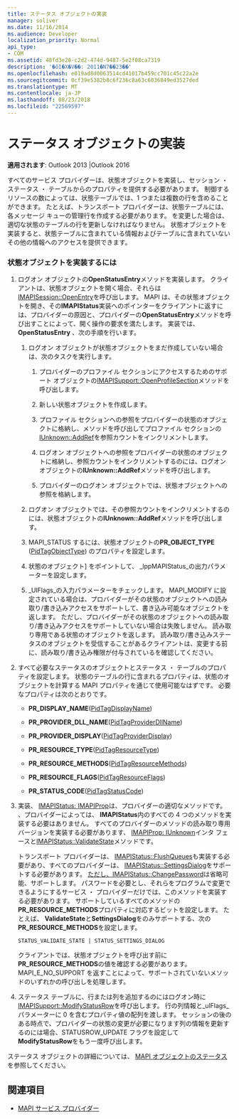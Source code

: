 ```yaml
---
title: ステータス オブジェクトの実装
manager: soliver
ms.date: 11/16/2014
ms.audience: Developer
localization_priority: Normal
api_type:
- COM
ms.assetid: 48fd3e28-c2d2-474d-9487-5e2f08ca7319
description: '�ŏI�X�V��: 2011�N7��23��'
ms.openlocfilehash: e019ad8d0063514cd41017b459cc701c45c22a2e
ms.sourcegitcommit: 0cf39e5382b8c6f236c8a63c6036849ed3527ded
ms.translationtype: MT
ms.contentlocale: ja-JP
ms.lasthandoff: 08/23/2018
ms.locfileid: "22569597"
---
```

# <a name="status-object-implementation"></a>ステータス オブジェクトの実装

**適用されます**: Outlook 2013 |Outlook 2016 
  
すべてのサービス プロバイダーは、状態オブジェクトを実装し、セッション ・ ステータス ・ テーブルからのプロパティを提供する必要があります。 制御するリソースの数によっては、状態テーブルでは、1 つまたは複数の行を含めることができます。 たとえば、トランスポート プロバイダーは、状態テーブルには、各メッセージ キューの管理行を作成する必要があります。 を変更した場合は、適切な状態のテーブルの行を更新しなければなりません。 状態オブジェクトを実装すると、状態テーブルに含まれている情報およびテーブルに含まれていないその他の情報へのアクセスを提供できます。
  
### <a name="to-implement-a-status-object"></a>状態オブジェクトを実装するには

1. ログオン オブジェクトの**OpenStatusEntry**メソッドを実装します。 クライアントは、状態オブジェクトを開く場合、それらは[IMAPISession::OpenEntry](imapisession-openentry.md)を呼び出します。 MAPI は、その状態オブジェクトを開き、その**IMAPIStatus**実装へのポインターをクライアントに返すには、プロバイダーの原因と、プロバイダーの**OpenStatusEntry**メソッドを呼び出すことによって、開く操作の要求を満たします。 実装では、 **OpenStatusEntry** 、次の手順を行います。 
    
   1. ログオン オブジェクトが状態オブジェクトをまだ作成していない場合は、次のタスクを実行します。
    
      1. プロバイダーのプロファイル セクションにアクセスするためのサポート オブジェクトの[IMAPISupport::OpenProfileSection](imapisupport-openprofilesection.md)メソッドを呼び出します。 
          
      2. 新しい状態オブジェクトを作成します。
          
      3. プロファイル セクションへの参照をプロバイダーの状態のオブジェクトに格納し、メソッドを呼び出してプロファイル セクションの[IUnknown::AddRef](http://msdn.microsoft.com/library/b4316efd-73d4-4995-b898-8025a316ba63%28Office.15%29.aspx)を参照カウントをインクリメントします。 
          
      4. ログオン オブジェクトへの参照をプロバイダーの状態のオブジェクトに格納し、参照カウントをインクリメントするのには、ログオン オブジェクトの**IUnknown::AddRef**メソッドを呼び出します。 
          
      5. プロバイダーのログオン オブジェクトでは、状態オブジェクトへの参照を格納します。
    
   2. ログオン オブジェクトでは、その参照カウントをインクリメントするのには、状態オブジェクトの**IUnknown::AddRef**メソッドを呼び出します。 
    
   3. MAPI_STATUS するには、状態オブジェクトの**PR_OBJECT_TYPE** ([PidTagObjectType](pidtagobjecttype-canonical-property.md)) のプロパティを設定します。
    
   4. 状態のオブジェクト] をポイントして、 _lppMAPIStatus_の出力パラメーターを設定します。 
    
   5. _UlFlags_の入力パラメーターをチェックします。 MAPI_MODIFY に設定されている場合は、プロバイダーがその状態のオブジェクトへの読み取り/書き込みアクセスをサポートして、書き込み可能なオブジェクトを返します。 ただし、プロバイダーがその状態のオブジェクトへの読み取り/書き込みアクセスをサポートしていない場合は失敗しません。 読み取り専用である状態のオブジェクトを返します。 読み取り/書き込みステータスのオブジェクトを受信することがあるクライアントは、変更する前に、読み取り/書き込み権限が付与されているを確認してください。 
    
2. すべて必要なステータスのオブジェクトとステータス ・ テーブルのプロパティを設定します。 状態のテーブルの行に含まれるプロパティは、状態のオブジェクトを計算する MAPI プロパティを通じて使用可能なはずです。 必要なプロパティは次のとおりです。
    
   - **PR_DISPLAY_NAME**([PidTagDisplayName](pidtagdisplayname-canonical-property.md))
    
   - **PR_PROVIDER_DLL_NAME**([PidTagProviderDllName](pidtagproviderdllname-canonical-property.md))
    
   - **PR_PROVIDER_DISPLAY**([PidTagProviderDisplay](pidtagproviderdisplay-canonical-property.md))
    
   - **PR_RESOURCE_TYPE**([PidTagResourceType](pidtagresourcetype-canonical-property.md))
    
   - **PR_RESOURCE_METHODS**([PidTagResourceMethods](pidtagresourcemethods-canonical-property.md))
    
   - **PR_RESOURCE_FLAGS**([PidTagResourceFlags](pidtagresourceflags-canonical-property.md))
    
   - **PR_STATUS_CODE**([PidTagStatusCode](pidtagstatuscode-canonical-property.md))
    
3. 実装、 [IMAPIStatus: IMAPIProp](imapistatusimapiprop.md)は、プロバイダーの適切なメソッドです。 、プロバイダーによっては、 **IMAPIStatus**内のすべての 4 つのメソッドを実装する必要はありません。 すべてのプロバイダーのメソッドの読み取り専用バージョンを実装する必要があります、 [IMAPIProp: IUnknown](imapipropiunknown.md)インタ フェースと[IMAPIStatus::ValidateState](imapistatus-validatestate.md)メソッドです。 

   トランスポート プロバイダーは、 [IMAPIStatus::FlushQueues](imapistatus-flushqueues.md)も実装する必要があり、すべてのプロバイダーは、 [IMAPIStatus::SettingsDialog](imapistatus-settingsdialog.md)をサポートする必要があります。 [ただし、IMAPIStatus::ChangePassword](imapistatus-changepassword.md)は省略可能、サポートします。 パスワードを必要とし、それらをプログラムで変更できるようにするサービス ・ プロバイダーだけでは、このメソッドを実装する必要があります。 サポートしているすべてのメソッドの**PR_RESOURCE_METHODS**プロパティに対応するビットを設定します。 たとえば、 **ValidateState**と**SettingsDialog**をのみサポートする、次の**PR_RESOURCE_METHODS**を設定します。 
    
   `STATUS_VALIDATE_STATE | STATUS_SETTINGS_DIALOG`
    
   クライアントでは、状態オブジェクトを呼び出す前に**PR_RESOURCE_METHODS**の値を確認する必要があります。 MAPI_E_NO_SUPPORT を返すことによって、サポートされていないメソッドのいずれかの呼び出しを処理します。 
    
4. ステータス テーブルに、行または列を追加するのにはログオン時に[IMAPISupport::ModifyStatusRow](imapisupport-modifystatusrow.md)を呼び出します。 行の列情報と_ulFlags_パラメーターに 0 を含むプロパティ値の配列を渡します。 セッションの後のある時点で、プロバイダーの状態の変更が必要になります列の情報を更新するのには場合、STATUSROW_UPDATE フラグを設定して**ModifyStatusRow**をもう一度呼び出します。 
    
ステータス オブジェクトの詳細については、 [MAPI オブジェクトのステータス](mapi-status-objects.md)を参照してください。
  
## <a name="see-also"></a>関連項目

- [MAPI サービス プロバイダー](mapi-service-providers.md)

